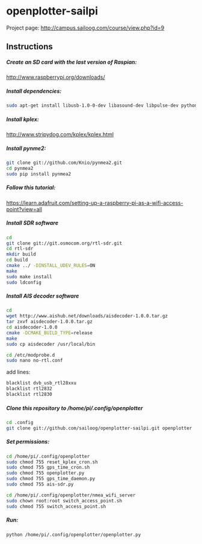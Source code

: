 openplotter-sailpi
==================
Project page: http://campus.sailoog.com/course/view.php?id=9

Instructions
------------

##### Create an SD card with the last version of Raspian:
http://www.raspberrypi.org/downloads/

##### Install dependencies:
```sh
sudo apt-get install libusb-1.0-0-dev libasound-dev libpulse-dev python-pip python-wxgtk2.8 isc-dhcp-server hostapd 
```

##### Install kplex:
http://www.stripydog.com/kplex/kplex.html

##### Install pynme2:
```sh
git clone git://github.com/Knio/pynmea2.git
cd pynmea2
sudo pip install pynmea2
```
##### Follow this tutorial:
https://learn.adafruit.com/setting-up-a-raspberry-pi-as-a-wifi-access-point?view=all

##### Install SDR software
```sh
cd
git clone git://git.osmocom.org/rtl-sdr.git
cd rtl-sdr
mkdir build
cd build
cmake ../ -DINSTALL_UDEV_RULES=ON
make
sudo make install
sudo ldconfig
```
##### Install AIS decoder software
```sh
cd
wget http://www.aishub.net/downloads/aisdecoder-1.0.0.tar.gz
tar zxvf aisdecoder-1.0.0.tar.gz
cd aisdecoder-1.0.0
cmake -DCMAKE_BUILD_TYPE=release
make
sudo cp aisdecoder /usr/local/bin
```
```sh
cd /etc/modprobe.d
sudo nano no-rtl.conf
```
add lines:
```sh
blacklist dvb_usb_rtl28xxu
blacklist rtl2832
blacklist rtl2830
```
##### Clone this repository to /home/pi/.config/openplotter
```sh
cd .config
git clone git://github.com/sailoog/openplotter-sailpi.git openplotter
```
##### Set permissions:
```sh
cd /home/pi/.config/openplotter
sudo chmod 755 reset_kplex_cron.sh
sudo chmod 755 gps_time_cron.sh
sudo chmod 755 openplotter.py
sudo chmod 755 gps_time_daemon.py
sudo chmod 755 ais-sdr.py

cd /home/pi/.config/openplotter/nmea_wifi_server
sudo chown root:root switch_access_point.sh
sudo chmod 755 switch_access_point.sh
```
##### Run:
```sh
python /home/pi/.config/openplotter/openplotter.py
```



